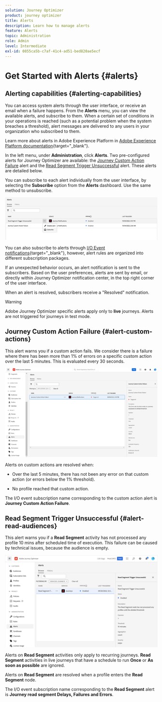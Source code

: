 ```yaml
---
solution: Journey Optimizer
product: journey optimizer
title: Alerts
description: Learn how to manage alerts
feature: Alerts
topic: Administration
role: Admin
level: Intermediate
exl-id: 0855ca5b-c7af-41c4-ad51-bed820ae5ecf
---
```

# Get Started with Alerts {#alerts}

## Alerting capabilities {#alerting-capabilities}

You can access system alerts through the user interface, or receive an email when a failure happens. From the **Alerts** menu, you can view the available alerts, and subscribe to them. When a certain set of conditions in your operations is reached (such as a potential problem when the system breaches a threshold), alert messages are delivered to any users in your organization who subscribed to them. 

<!--These messages can repeat over a pre-defined time interval until the alert has been resolved.-->

Learn more about alerts in Adobe Experience Platform in [Adobe Experience Platform documentation](https://experienceleague.adobe.com/docs/experience-platform/observability/alerts/overview.html){target="_blank"}. 

In the left menu, under **Administration**, click **Alerts**. Two pre-configured alerts for Journey Optimizer are available: the [Journey Custom Action Failure](#alert-custom-actions) alert and the [Read Segment Trigger Unsuccessful](#alert-read-audiences) alert. These alerts are detailed below.

You can subscribe to each alert individually from the user interface, by selecting the **Subscribe** option from the **Alerts** dashboard. Use the same method to unsubscribe. 

![](assets/alert-subscribe.png)

You can also subscribe to alerts through [I/O Event notifications](https://experienceleague.adobe.com/docs/experience-platform/observability/alerts/subscribe.html){target="_blank"}, however, alert rules are organized into different subscription packages. 

If an unexpected behavior occurs, an alert notification is sent to the subscribers. Based on the user preferences, alerts are sent by email, or directly within Journey Optimizer notification center, in the top right corner of the user interface.

When an alert is resolved, subscribers receive a "Resolved" notification.

>[!WARNING]
>
>Adobe Journey Optimizer specific alerts apply only to **live** journeys. Alerts are not triggered for journeys in test mode.

## Journey Custom Action Failure {#alert-custom-actions}

This alert warns you if a custom action fails. We consider there is a failure where there has been more than 1% of errors on a specific custom action over the last 5 minutes. This is evaluated every 30 seconds.

![](assets/alerts-custom-action.png)

Alerts on custom actions are resolved when:

* Over the last 5 minutes, there has not been any error on that custom action (or errors below the 1% threshold).

* No profile reached that custom action.

The I/O event subscription name corresponding to the custom action alert is **Journey Custom Action Failure**.

## Read Segment Trigger Unsuccessful {#alert-read-audiences}

This alert warns you if a **Read Segment** activity has not processed any profile 10 mins after scheduled time of execution. This failure can be caused by technical issues, because the audience is empty.

![](assets/alerts1.png)

Alerts on **Read Segment** activities only apply to recurring journeys. **Read Segment** activities in live journeys that have a schedule to run **Once** or **As soon as possible** are ignored.

Alerts on **Read Segment** are resolved when a profile enters the **Read Segment** node.

The I/O event subscription name corresponding to the **Read Segment** alert is **Journey read segment Delays, Failures and Errors**.
